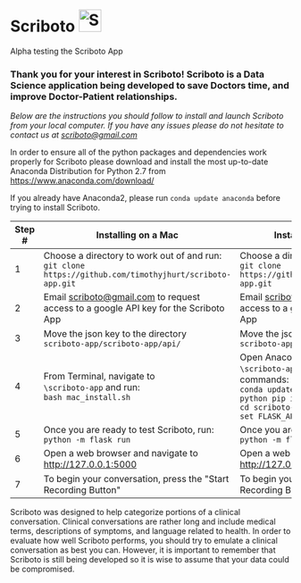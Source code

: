 # Scriboto <img src="https://github.com/timothyjhurt/scriboto-app/blob/master/scriboto-app/static/scriboto_logo.png" alt="Scriboto Robot" width="40px" height="40px">
Alpha testing the Scriboto App

### Thank you for your interest in Scriboto! Scriboto is a Data Science application being developed to save Doctors time, and improve Doctor-Patient relationships.

*Below are the instructions you should follow to install and launch Scriboto from your local computer. If you have any issues please do not hesitate to contact us at scriboto@gmail.com*

In order to ensure all of the python packages and dependencies work properly for Scriboto please download and install the most up-to-date Anaconda Distribution for Python 2.7 from https://www.anaconda.com/download/

If you already have Anaconda2, please run `conda update anaconda` before trying to install Scriboto.

Step #|Installing on a Mac|Installing on a Windows PC
---|---|---
1| Choose a directory to work out of and run:<br/>`git clone https://github.com/timothyjhurt/scriboto-app.git`|Choose a directory to work out of and run:<br/>`git clone https://github.com/timothyjhurt/scriboto-app.git`
2| Email scriboto@gmail.com to request access to a google API key for the Scriboto App | Email scriboto@gmail.com to request access to a google API key for the Scriboto App
3| Move the json key to the directory<br/>`scriboto-app/scriboto-app/api/`|Move the json key to the directory<br/>`scriboto-app\scriboto-app\api\`
4| From Terminal, navigate to<br/>`\scriboto-app` and run:<br/>`bash mac_install.sh`| Open Anaconda Prompt navigate to<br/>`\scriboto-app` and run the following commands:<br/>`conda update setuptools`<br/>`python pip install -e .`<br/>`cd scriboto-app`<br/>`set FLASK_APP=app.py`
5| Once you are ready to test Scriboto, run:<br/>`python -m flask run` | Once you are ready to test Scriboto, run:<br/>`python -m flask run`
6| Open a web browser and navigate to http://127.0.0.1:5000 | Open a web browser and navigate to http://127.0.0.1:5000
7| To begin your conversation, press the "Start Recording Button"|To begin your conversation, press the "Start Recording Button"

Scriboto was designed to help categorize portions of a clinical conversation. Clinical conversations are rather long and include medical terms, descriptions of symptoms, and language related to health. In order to evaluate how well Scriboto performs, you should try to emulate a clinical conversation as best you can. However, it is important to remember that Scriboto is still being developed so it is wise to assume that your data could be compromised.
